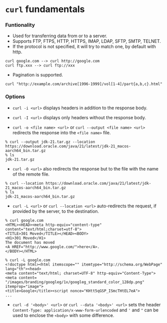 # `curl` fundamentals

### Funtionality
- Used for transferring data from or to a server.
- Supports FTP, FTPS, HTTP, HTTPS, IMAP, LDAP, SFTP, SMTP, TELNET.
- If the protocol is not specified, it will try to match one, by default with http.
```
curl google.com --> curl http://google.com
curl ftp.xxx --> curl ftp://xxx
```
- Pagination is supported.
```
curl "http://example.com/archive[1996-1999]/vol[1-4]/part{a,b,c}.html"
```

### Options

- `curl -i <url>` displays headers in addition to the response body.
- `curl -I <url>` displays only headers without the response body.

- `curl -o <file name> <url>` or `curl --output <file name> <url>` redirects the response 
into the `<file name>` file.
```
% curl --output jdk-21.tar.gz --location https://download.oracle.com/java/21/latest/jdk-21_macos-aarch64_bin.tar.gz
% ls
jdk-21.tar.gz
```

- `curl -O <url>` also redirects the response but to the file with the name of the remote file.  
```
% curl --location https://download.oracle.com/java/21/latest/jdk-21_macos-aarch64_bin.tar.gz
% ls
jdk-21_macos-aarch64_bin.tar.gz
```

- `curl -L <url>` or `curl --location <url>` auto-redirects the request, if provided by the server, 
to the destination.
```
% curl google.com
<HTML><HEAD><meta http-equiv="content-type" content="text/html;charset=utf-8">
<TITLE>301 Moved</TITLE></HEAD><BODY>
<H1>301 Moved</H1>
The document has moved
<A HREF="http://www.google.com/">here</A>.
</BODY></HTML>

% curl -L google.com
<!doctype html><html itemscope="" itemtype="http://schema.org/WebPage" lang="th"><head>
<meta content="text/html; charset=UTF-8" http-equiv="Content-Type"><meta content=
"/images/branding/googleg/1x/googleg_standard_color_128dp.png" itemprop="image">
<title>Google</title><script nonce="KHtt5qGSP_ISmcTHtEL7eA"> 
...
```

- `curl -d '<body>' <url>` or `curl --data '<body>' <url>` sets the header 
`Content-Type: application/x-www-form-urlencoded` and
`'` and `"` can be used to enclose the `<body>` with some difference.

